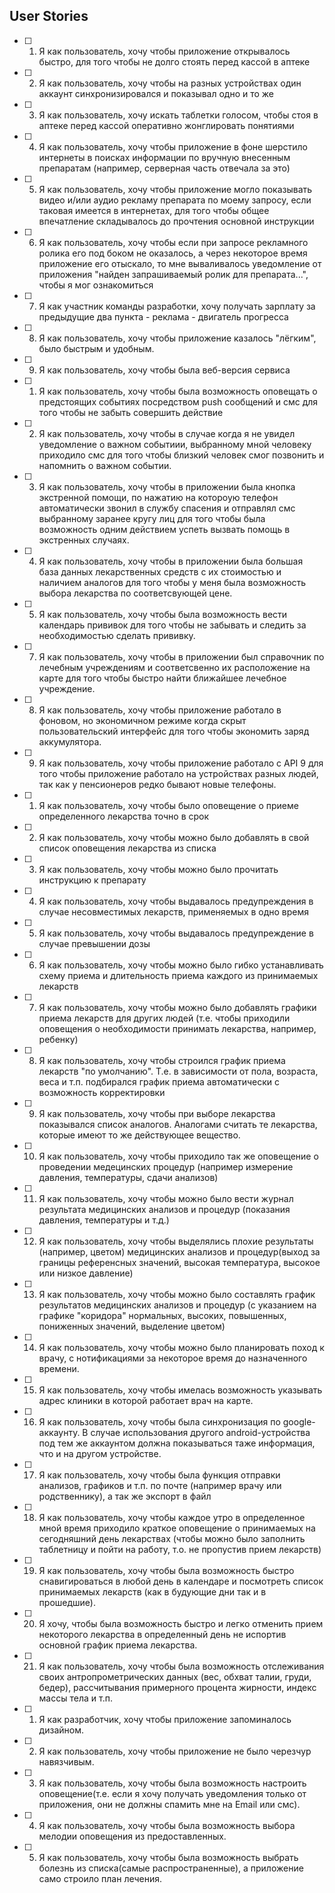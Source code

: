 ## User Stories
- [ ] 1. Я как пользователь, хочу чтобы приложение открывалось быстро, для того чтобы не долго стоять перед кассой в аптеке
- [ ] 2. Я как пользователь, хочу чтобы на разных устройствах один аккаунт синхронизировался и показывал одно и то же
- [ ] 3. Я как пользователь, хочу искать таблетки голосом, чтобы стоя в аптеке перед кассой оперативно жонглировать понятиями
- [ ] 4. Я как пользователь, хочу чтобы приложение в фоне шерстило интернеты в поисках информации по вручную внесенным препаратам (например, серверная часть отвечала за это)
- [ ] 5. Я как пользователь, хочу чтобы приложение могло показывать видео и/или аудио рекламу препарата по моему запросу, если таковая имеется в интернетах, для того чтобы общее впечатление складывалось до прочтения основной инструкции
- [ ] 6. Я как пользователь, хочу чтобы если при запросе рекламного ролика его под боком не оказалось, а через некоторое время приложение его отыскало, то мне вываливалось уведомление от приложения "найден запрашиваемый ролик для препарата...", чтобы я мог ознакомиться
- [ ] 7. Я как участник команды разработки, хочу получать зарплату за предыдущие два пункта - реклама - двигатель прогресса
- [ ] 8. Я как пользователь, хочу чтобы приложение казалось "лёгким", было быстрым и удобным.
- [ ] 9. Я как пользователь, хочу чтобы была веб-версия сервиса
- [ ] 1. Я как пользователь, хочу чтобы была возможность оповещать о предстоящих событиях посредством push сообщений и смс для того чтобы не забыть совершить действие
- [ ] 2. Я как пользователь, хочу чтобы в случае когда я не увидел уведомление о важном событиии, выбранному мной человеку приходило смс для того чтобы близкий человек смог позвонить и напомнить о важном событии.
- [ ] 3. Я как пользователь, хочу чтобы в приложении была кнопка экстренной помощи, по нажатию на котороую телефон автоматически звонил в службу спасения и отправлял смс выбранному заранее кругу лиц для того чтобы была возможность одним действием успеть вызвать помощь в экстренных случаях.
- [ ] 4. Я как пользователь, хочу чтобы в приложении была большая база данных лекарственных средств с их стоимостью и наличием аналогов для того чтобы у меня была возможность выбора лекарства по соответсвующей цене.
- [ ] 5. Я как пользователь, хочу чтобы была возможность вести календарь прививок для того чтобы не забывать и следить за необходимостью сделать прививку.
- [ ] 7. Я как пользователь, хочу чтобы в приложении был справочник по лечебным учреждениям и соответсвенно их расположение на карте для того чтобы быстро найти ближайшее лечебное учреждение.
- [ ] 8. Я как пользователь, хочу чтобы приложение работало в фоновом, но экономичном режиме когда скрыт пользовательский интерфейс для того чтобы экономить заряд аккумулятора.
- [ ] 9. Я как пользователь, хочу чтобы приложение работало с API 9 для того чтобы приложение работало на устройствах разных людей, так как у пенсионеров редко бывают новые телефоны.
- [ ] 1. Я как пользователь, хочу чтобы было оповещение о приеме определенного лекарства точно в срок
- [ ] 2. Я как пользователь, хочу чтобы можно было добавлять в свой список оповещения лекарства из списка
- [ ] 3. Я как пользователь, хочу чтобы можно было прочитать инструкцию к препарату
- [ ] 4. Я как пользователь, хочу чтобы выдавалось предупреждения в случае несовместимых лекарств, применяемых в одно время
- [ ] 5. Я как пользователь, хочу чтобы выдавалось предупреждение в случае превышении дозы
- [ ] 6. Я как пользователь, хочу чтобы можно было гибко устанавливать схему приема и длительность приема каждого из принимаемых лекарств
- [ ] 7. Я как пользователь, хочу чтобы можно было добавлять графики приема лекарств для других людей (т.е. чтобы приходили оповещения о необходимости принимать лекарства, например, ребенку)
- [ ] 8. Я как пользователь, хочу чтобы строился график приема лекарств "по умолчанию". Т.е. в зависимости от пола, возраста, веса и т.п. подбирался график приема автоматически с возможность корректировки
- [ ] 9. Я как пользователь, хочу чтобы при выборе лекарства показывался список аналогов. Аналогами считать те лекарства, которые имеют то же действующее вещество.
- [ ] 10. Я как пользователь, хочу чтобы приходило так же оповещение о проведении медецинских процедур (например измерение давления, температуры, сдачи анализов)
- [ ] 11. Я как пользователь, хочу чтобы можно было вести журнал результата медицинских анализов и процедур (показания давления, температуры и т.д.)
- [ ] 12. Я как пользователь, хочу чтобы выделялись плохие результаты (например, цветом) медицинских анализов и процедур(выход за границы референсных значений, высокая температура, высокое или низкое давление)
- [ ] 13. Я как пользователь, хочу чтобы можно было составлять график результатов медицинских анализов и процедур (с указанием на графике "коридора" нормальных, высоких, повышенных, пониженных значений, выделение цветом) 
- [ ] 14. Я как пользователь, хочу чтобы можно было планировать поход к врачу, с нотификациями за некоторое время до назначенного времени.
- [ ] 15. Я как пользователь, хочу чтобы имелась возможность указывать адрес клиники в которой работает врач на карте.
- [ ] 16. Я как пользователь, хочу чтобы была синхронизация по google-аккаунту. В случае использования другого android-устройства под тем же аккаунтом должна показываться таже информация, что и на другом устройстве.
- [ ] 17. Я как пользователь, хочу чтобы была функция отправки анализов, графиков и т.п. по почте (например врачу или родственнику), а так же экспорт в файл
- [ ] 18. Я как пользователь, хочу чтобы каждое утро в определенное мной время приходило краткое оповещение о принимаемых на сегодняшний день лекарствах (чтобы можно было заполнить таблетницу и пойти на работу, т.о. не пропустив прием лекарств)
- [ ] 19. Я как пользователь, хочу чтобы была возможность быстро снавигироваться в любой день в календаре и посмотреть список принимаемых лекарств (как в будующие дни так и в прошедшие).
- [ ] 20. Я хочу, чтобы была возможность быстро и легко отменить прием некоторого лекарства в определенный день не испортив основной график приема лекарства.
- [ ] 21. Я как пользователь, хочу чтобы была возможность отслеживания своих антропрометрических данных (вес, обхват талии, груди, бедер), рассчитывания примерного процента жирности, индекс массы тела и т.п.
- [ ] 1. Я как разработчик, хочу чтобы приложение запоминалось дизайном.
- [ ] 2. Я как пользователь, хочу чтобы приложение не было черезчур навязчивым.
- [ ] 3. Я как пользователь, хочу чтобы была возможность настроить оповещение(т.е. если я хочу получать уведомления только от приложения, они не должны спамить мне на Email или смс).
- [ ] 4. Я как пользователь, хочу чтобы была возможность выбора мелодии оповещения из предоставленных.
- [ ] 5. Я как пользователь, хочу чтобы была возможность выбрать болезнь из списка(самые распространенные), а приложение само строило план лечения.